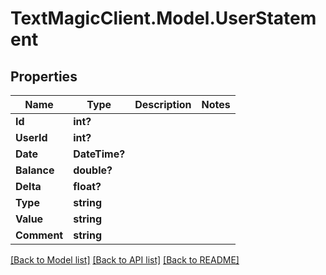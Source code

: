 # TextMagicClient.Model.UserStatement
## Properties

Name | Type | Description | Notes
------------ | ------------- | ------------- | -------------
**Id** | **int?** |  | 
**UserId** | **int?** |  | 
**Date** | **DateTime?** |  | 
**Balance** | **double?** |  | 
**Delta** | **float?** |  | 
**Type** | **string** |  | 
**Value** | **string** |  | 
**Comment** | **string** |  | 

[[Back to Model list]](../README.md#documentation-for-models) [[Back to API list]](../README.md#documentation-for-api-endpoints) [[Back to README]](../README.md)

